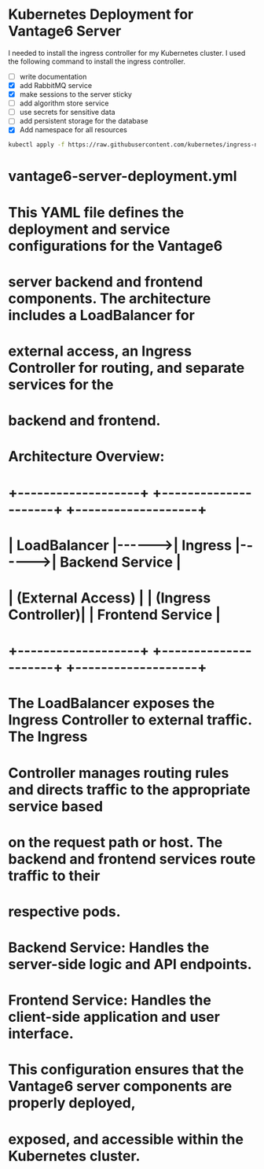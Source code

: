 # Kubernetes Deployment for Vantage6 Server
I needed to install the ingress controller for my Kubernetes cluster. I used the following command to install the ingress controller.

- [ ] write documentation
- [x] add RabbitMQ service
- [x] make sessions to the server sticky
- [ ] add algorithm store service
- [ ] use secrets for sensitive data
- [ ] add persistent storage for the database
- [x] Add namespace for all resources

```bash
kubectl apply -f https://raw.githubusercontent.com/kubernetes/ingress-nginx/main/deploy/static/provider/cloud/deploy.yaml
```

# vantage6-server-deployment.yml
#
# This YAML file defines the deployment and service configurations for the Vantage6
# server backend and frontend components. The architecture includes a LoadBalancer for
# external access, an Ingress Controller for routing, and separate services for the
# backend and frontend.
#
# Architecture Overview:
# +-------------------+       +---------------------+       +-------------------+
# |   LoadBalancer    |------>|      Ingress        |------>|   Backend Service |
# | (External Access) |       | (Ingress Controller)|       |  Frontend Service |
# +-------------------+       +---------------------+       +-------------------+
#
# The LoadBalancer exposes the Ingress Controller to external traffic. The Ingress
# Controller manages routing rules and directs traffic to the appropriate service based
# on the request path or host. The backend and frontend services route traffic to their
# respective pods.
#
# Backend Service: Handles the server-side logic and API endpoints.
# Frontend Service: Handles the client-side application and user interface.
#
# This configuration ensures that the Vantage6 server components are properly deployed,
# exposed, and accessible within the Kubernetes cluster.
#

